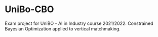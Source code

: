# UniBo-CBO
Exam project for UniBO - AI in Industry course 2021/2022. Constrained Bayesian Optimization applied to vertical matchmaking.
